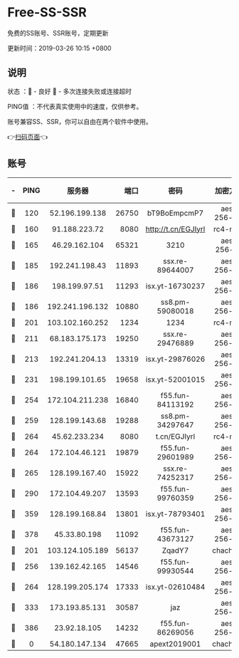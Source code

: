 # Free-SS-SSR

免费的SS账号、SSR账号，定期更新

更新时间：2019-03-26 10:15 +0800

## 说明

状态     ：🙂 - 良好 🙁 - 多次连接失败或连接超时

PING值   ：不代表真实使用中的速度，仅供参考。

账号兼容SS、SSR，你可以自由在两个软件中使用。

👉[扫码页面](https://liesauer.github.io/Free-SS-SSR/)👈

## 账号

|-|PING|服务器|端口|密码|加密方式|区域|
|:----:|:----:|:-----:|-----:|:----:|:----:|:----:|
|🙂|120|52.196.199.138|26750|bT9BoEmpcmP7|aes-256-cfb|JP|
|🙂|160|91.188.223.72|8080|http://t.cn/EGJIyrl|rc4-md5|RU|
|🙂|165|46.29.162.104|65321|3210|aes-256-ctr|RU|
|🙂|185|192.241.198.43|11893|ssx.re-89644007|aes-256-cfb|US|
|🙂|186|198.199.97.51|11293|isx.yt-16730237|aes-256-cfb|US|
|🙂|186|192.241.196.132|10880|ss8.pm-59080018|aes-256-cfb|US|
|🙂|201|103.102.160.252|1234|1234|rc4-md5|JP|
|🙂|211|68.183.175.173|19250|ssx.re-29476889|aes-256-cfb|US|
|🙂|213|192.241.204.13|13319|isx.yt-29876026|aes-256-cfb|US|
|🙂|231|198.199.101.65|19658|isx.yt-52001015|aes-256-cfb|US|
|🙂|254|172.104.211.238|16840|f55.fun-84113192|aes-256-cfb|US|
|🙂|259|128.199.143.68|19288|ss8.pm-34297647|aes-256-cfb|SG|
|🙂|264|45.62.233.234|8080|t.cn/EGJIyrl|rc4-md5|CA|
|🙂|264|172.104.46.121|19879|f55.fun-29601989|aes-256-cfb|SG|
|🙂|265|128.199.167.40|15922|ssx.re-74252317|aes-256-cfb|SG|
|🙂|290|172.104.49.207|13593|f55.fun-99760359|aes-256-cfb|SG|
|🙂|359|128.199.168.84|13801|isx.yt-78793401|aes-256-cfb|SG|
|🙂|378|45.33.80.198|11092|f55.fun-43673127|aes-256-cfb|US|
|🙂|201|103.124.105.189|56137|ZqadY7|chacha20|CN|
|🙂|256|139.162.42.165|14546|f55.fun-99930544|aes-256-cfb|SG|
|🙂|264|128.199.205.174|17333|isx.yt-02610484|aes-256-cfb|SG|
|🙂|333|173.193.85.131|30587|jaz|aes-256-cfb|US|
|🙂|386|23.92.18.105|14232|f55.fun-86269056|aes-256-cfb|US|
|🙁|0|54.180.147.134|47665|apext2019001|chacha20|KR|
